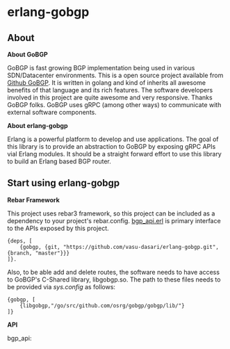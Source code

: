 # erlang-gobgp
## About
**About GoBGP**

GoBGP is fast growing BGP implementation being used in various SDN/Datacenter environments. This is a open source project available from [Github GoBGP](https://github.com/osrg/gobgp). It is written in golang and kind of inherits all awesome benefits of that language and its rich features. The software developers involved in this project are quite awesome and very responsive. Thanks GoBGP folks. GoBGP uses gRPC (among other ways) to communicate with external software components.

**About erlang-gobgp**

Erlang is a powerful platform to develop and use applications. The goal of this library is to provide an abstraction to GoBGP by exposing gRPC APIs vial Erlang modules. It should be a straight forward effort to use this library to build an Erlang based BGP router.

## Start using erlang-gobgp
**Rebar Framework**

This project uses rebar3 framework, so this project can be included as a dependency to your project's rebar.config. [bgp_api.erl](https://github.com/vasu-dasari/erlang-gobgp/blob/master/src/bgp_api.erl) is primary interface to the APIs exposed by this project.

    {deps, [
        {gobgp, {git, "https://github.com/vasu-dasari/erlang-gobgp.git", {branch, "master"}}}
    ]}.

Also, to be able add and delete routes, the software needs to have access to GoBGP's C-Shared library, libgobgp.so. The path to these files needs to be provided via _sys.config_ as follows:

    {gobgp, [
        {libgobgp,"/go/src/github.com/osrg/gobgp/gobgp/lib/"}
    ]}
 
 **API**
 
 bgp_api: